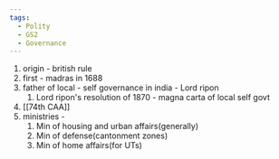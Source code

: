 ```yaml
---
tags:
  - Polity
  - GS2
  - Governance
---
```


1. origin - british rule
2. first - madras in 1688
3. father of local - self governance in india -  Lord ripon
	1. Lord ripon's resolution of 1870 - magna carta of local self govt
4. [[74th CAA]]
5. ministries - 
	1. Min of housing and urban affairs(generally)
	2. Min of defense(cantonment zones)
	3. Min of home affairs(for UTs)